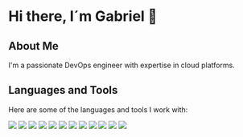 # Hi there, I´m Gabriel 👋

## About Me
I'm a passionate DevOps engineer with expertise in cloud platforms.

## Languages and Tools
Here are some of the languages and tools I work with:

[![](https://img.shields.io/badge/-JavaScript-F7DF1E?style=flat-square&logo=javascript&logoColor=white)](https://developer.mozilla.org/en-US/docs/Web/JavaScript)
[![](https://img.shields.io/badge/-Python-3776AB?style=flat-square&logo=python&logoColor=white)](https://www.python.org/)
[![](https://img.shields.io/badge/-Go-00ADD8?style=flat-square&logo=go&logoColor=white)](https://golang.org/)
[![](https://img.shields.io/badge/-TypeScript-3178C6?style=flat-square&logo=typescript&logoColor=white)](https://www.typescriptlang.org/)
[![](https://img.shields.io/badge/-Docker-2496ED?style=flat-square&logo=docker&logoColor=white)](https://www.docker.com/)
[![](https://img.shields.io/badge/-Terraform-623CE4?style=flat-square&logo=terraform&logoColor=white)](https://www.terraform.io/)
[![](https://img.shields.io/badge/-AWS-232F3E?style=flat-square&logo=amazon-aws&logoColor=white)](https://aws.amazon.com/)
[![](https://img.shields.io/badge/-Shell_Script-4EAA25?style=flat-square&logo=gnu-bash&logoColor=white)](https://www.gnu.org/software/bash/)
[![](https://img.shields.io/badge/-Linux-FCC624?style=flat-square&logo=linux&logoColor=white)](https://www.linux.org/)
[![](https://img.shields.io/badge/-Ansible-EE0000?style=flat-square&logo=ansible&logoColor=white)](https://www.ansible.com/)
[![](https://img.shields.io/badge/-Kubernetes-326CE5?style=flat-square&logo=kubernetes&logoColor=white)](https://kubernetes.io/)
[![](https://img.shields.io/badge/-Azure-0089D6?style=flat-square&logo=Microsoft-Azure&logoColor=white)](https://azure.microsoft.com/)

